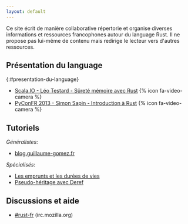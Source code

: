 ```yaml
---
layout: default
---
```


Ce site écrit de manière collaborative répertorie et organise diverses
informations et ressources francophones autour du language Rust. Il ne propose
pas lui-même de contenu mais redirige le lecteur vers d'autres ressources.

## Présentation du language
{:#presentation-du-language}

- [Scala.IO - Léo Testard - Sûreté mémoire avec Rust](https://www.youtube.com/watch?v=UVUUGjAbKGs) {% icon fa-video-camera %}
- [PyConFR 2013 - Simon Sapin - Introduction à Rust](https://www.youtube.com/watch?v=qjxihcTJZ34) {% icon fa-video-camera %}

## Tutoriels

_Généralistes_:

- [blog.guillaume-gomez.fr](http://blog.guillaume-gomez.fr/Rust)

_Spécialisés_:

- [Les emprunts et les durées de vies](http://blog.levans.fr/borrowing-and-lifetimes-in-rust.html)
- [Pseudo-héritage avec Deref](http://blog.levans.fr/pseudo-inheritance-in-rust-with-deref.html)

## Discussions et aide

- [#rust-fr](https://client00.chat.mibbit.com/?server=irc.mozilla.org&channel=%23rust-fr) (irc.mozilla.org)